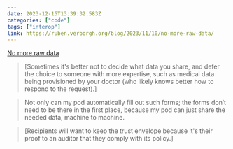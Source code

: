 ```yaml
---
date: 2023-12-15T13:39:32.583Z
categories: ["code"]
tags: ["interop"]
link: https://ruben.verborgh.org/blog/2023/11/10/no-more-raw-data/
---
```

[No more raw data](https://ruben.verborgh.org/blog/2023/11/10/no-more-raw-data/)

> [Sometimes it's better not to decide what data you share, and defer the choice to someone with more expertise, such as medical data being provisioned by your doctor (who likely knows better how to respond to the request).]

> Not only can my pod automatically fill out such forms; the forms don’t need to be there in the first place, because my pod can just share the needed data, machine to machine.

> [Recipients will want to keep the trust envelope because it's their proof to an auditor that they comply with its policy.]
